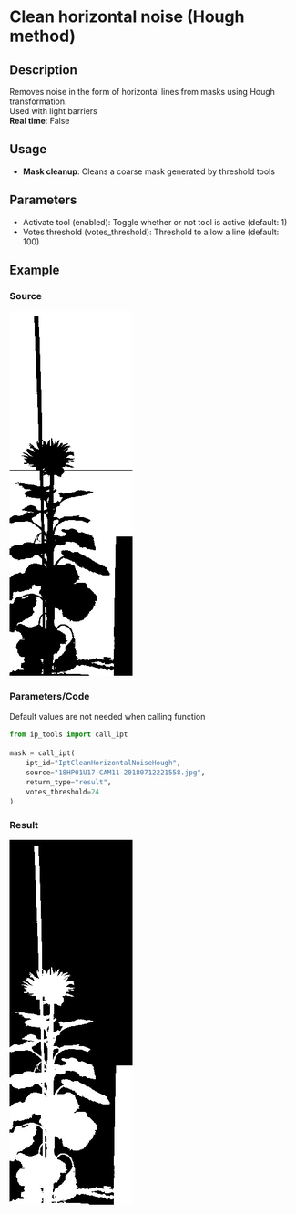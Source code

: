 # Clean horizontal noise (Hough method)
## Description
Removes noise in the form of horizontal lines from masks using Hough transformation.<br>Used with light barriers<br>**Real time**: False
## Usage
- **Mask cleanup**: Cleans a coarse mask generated by threshold tools
## Parameters
- Activate tool (enabled): Toggle whether or not tool is active (default: 1)
- Votes threshold (votes_threshold): Threshold to allow a line (default: 100)
## Example
### Source
![Source image](images/18HP01U17-CAM11-20180712221558.bmp)

### Parameters/Code
Default values are not needed when calling function
```python
from ip_tools import call_ipt

mask = call_ipt(
    ipt_id="IptCleanHorizontalNoiseHough",
    source="18HP01U17-CAM11-20180712221558.jpg",
    return_type="result",
    votes_threshold=24
)
```
### Result
![Result image](images/ipt_Clean_horizontal_noise_(Hough_method).jpg)
